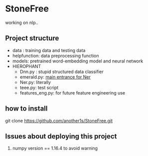 # StoneFree
working on nlp..
## Project structure
* data : training data and testing data 
* helpfunction: data preprocessing function
* models: pretrained word-embedding model and neural network 
* HIEROPHANT
    * Dnn.py : stupid structured data classifier
    * emerald.py: [main entrance for Ner](https://github.com/another1s/StoneFree/blob/master/byzantine/HIEROPHANT/emerald.py)
    * Ner.py: literally 
    * teee.py: test script
    * features_eng.py: for future feature engineering use
## how to install
git clone https://github.com/another1s/StoneFree.git
## Issues about deploying this project
1. numpy version == 1.16.4 to avoid warning
